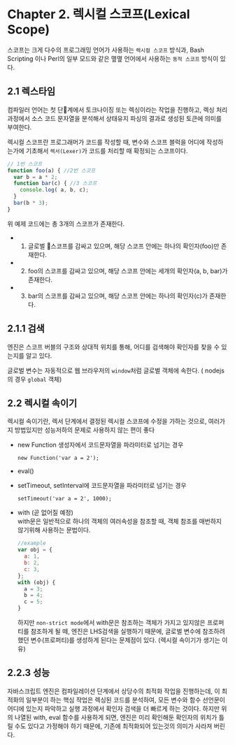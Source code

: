 # Chapter 2. 렉시컬 스코프(Lexical Scope)
스코프는 크게 다수의 프로그래밍 언어가 사용하는 `렉시컬 스코프` 방식과, Bash Scripting 이나 Perl의 일부 모드와 같은 몊몊 언어에서 사용하는 `동적 스코프` 방식이 있다.

## 2.1 렉스타임
컴파일러 언어는 첫 단계에서 토크나이징 또는 렉싱이라는 작업을 진행하고, 렉싱 처리 과정에서 소스 코드 문자열을 분석해서 상태유지 파싱의 결과로 생성된 토큰에 의미를 부여한다. 

렉시컬 스코프란 프로그래머가 코드를 작성할 때, 변수와 스코프 블럭을 어디에 작성하는가에 기초해서 `렉서(Lexer)`가 코드를 처리할 때 확정되는 스코프이다.

``` js
// 1번 스코프
function foo(a) { //2번 스코프
  var b = a * 2;
  function bar(c) { //3 스코프
    console.log( a, b, c);
  }
  bar(b * 3);
}
```

위 예제 코드에는 총 3개의 스코프가 존재한다.
- 1. 글로벌 스코프를 감싸고 있으며, 해당 스코프 안에는 하나의 확인자(foo)만 존재한다.
- 2. foo의 스코프를 감싸고 있으며, 해당 스코프 안에는 세개의 확인자(a, b, bar)가 존재한다.
- 3. bar의 스코프를 감싸고 있으며, 해당 스코프 안에는 하나의 확인자(c)가 존재한다.

## 2.1.1 검색
엔진은 스코프 버블의 구조와 상대적 위치를 통해, 어디를 검색해야 확인자를 찾을 수 있는지를 알고 있다.

글로벌 변수는 자동적으로 웹 브라우저의 `window`처럼 글로벌 객체에 속한다. ( nodejs의 경우 `global` 객체)

## 2.2 렉시컬 속이기
렉시컬 속이기란, 렉서 단계에서 결정된 렉시컬 스코프에 수정을 가하는 것으로, 여러가지 방법있지만 성능저하의 문제로 사용하지 않는 편이 좋다

- new Function 생성자에서 코드문자열을 파라미터로 넘기는 경우 <br>
  ```
  new Function('var a = 2');
  ```

- eval()

- setTimeout, setInterval에 코드문자열을 파라미터로 넘기는 경우
  ```
  setTimeout('var a = 2', 1000);
  ```

- with (곧 없어질 예정)<br>
  with문은 일반적으로 하나의 객체의 여러속성을 참조할 때, 객체 참조를 매번하지 않기위해 사용하는 문법이다.
  ``` js
  //example
  var obj = {
    a: 1,
    b: 2,
    c: 3,
  };
  with (obj) {
    a = 3;
    b = 4;
    c = 5;
  }
  ```

  하지만 `non-strict mode`에서 with문은 참조하는 객체가 가지고 있지않은 프로퍼티를 참조하게 될 떼, 엔진은 LHS검색을 실행하기 때문에, 글로벌 변수에 참조하려했던 변수(프로퍼티)를 생성하게 된다는 문제점이 있다. (렉시컬 속이기가 생기는 이유)

## 2.2.3 성능
자바스크립트 엔진은 컴파일레이션 단계에서 상당수의 최적화 작업을 진행하는데, 이 최적화의 일부분이 하는 핵심 작업은 렉싱된 코드를 분석하여, 모든 변수와 함수 선언문이 어디에 있는지 파악하고 실행 과정에서 확인자 검색을 더 빠르게 하는 것이다. 하지만 위의 나열된 with, eval 함수를 사용하게 되면, 엔진은 미리 확인해둔 확인자의 위치가 틀릴 수도 있다고 가정해야 하기 때문에, 기존에 최적화되어 있는것의 의미가 사라져 버린다.